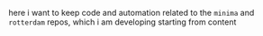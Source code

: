 
here i want to keep code and automation related to the `minima` and
`rotterdam` repos, which i am developing starting from content
